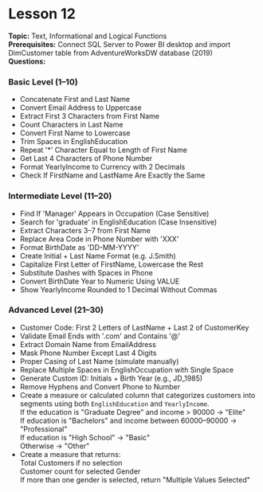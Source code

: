# Lesson 12
**Topic:** Text, Informational and Logical Functions  
**Prerequisites:** Connect SQL Server to Power BI desktop and import DimCustomer table from AdventureWorksDW database (2019)  
**Questions:**

### Basic Level (1–10)
- Concatenate First and Last Name  
- Convert Email Address to Uppercase  
- Extract First 3 Characters from First Name  
- Count Characters in Last Name  
- Convert First Name to Lowercase  
- Trim Spaces in EnglishEducation  
- Repeat '\*' Character Equal to Length of First Name  
- Get Last 4 Characters of Phone Number  
- Format YearlyIncome to Currency with 2 Decimals  
- Check If FirstName and LastName Are Exactly the Same  

### Intermediate Level (11–20)
- Find If 'Manager' Appears in Occupation (Case Sensitive)  
- Search for 'graduate' in EnglishEducation (Case Insensitive)  
- Extract Characters 3–7 from First Name  
- Replace Area Code in Phone Number with 'XXX'  
- Format BirthDate as 'DD-MM-YYYY'  
- Create Initial + Last Name Format (e.g. J.Smith)  
- Capitalize First Letter of FirstName, Lowercase the Rest  
- Substitute Dashes with Spaces in Phone  
- Convert BirthDate Year to Numeric Using VALUE  
- Show YearlyIncome Rounded to 1 Decimal Without Commas  

### Advanced Level (21–30)
- Customer Code: First 2 Letters of LastName + Last 2 of CustomerKey  
- Validate Email Ends with '.com' and Contains '@'  
- Extract Domain Name from EmailAddress  
- Mask Phone Number Except Last 4 Digits  
- Proper Casing of Last Name (simulate manually)  
- Replace Multiple Spaces in EnglishOccupation with Single Space  
- Generate Custom ID: Initials + Birth Year (e.g., JD\_1985)  
- Remove Hyphens and Convert Phone to Number  
- Create a measure or calculated column that categorizes customers into segments using both ```EnglishEducation``` and ```YearlyIncome```.  
  If the education is "Graduate Degree" and income > 90000 → "Elite"  
  If education is "Bachelors" and income between 60000–90000 → "Professional"  
  If education is "High School" → "Basic"  
  Otherwise → "Other"  
- Create a measure that returns:  
  Total Customers if no selection  
  Customer count for selected Gender  
  If more than one gender is selected, return "Multiple Values Selected"  

